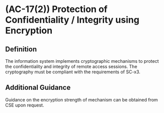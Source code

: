 
# (AC-17(2)) Protection of Confidentiality / Integrity using Encryption

## Definition

The information system implements cryptographic mechanisms to protect the confidentiality and integrity of remote access sessions. The cryptography must be compliant with the requirements of SC-x3.

## Additional Guidance

Guidance on the encryption strength of mechanism can be obtained from CSE upon request.
